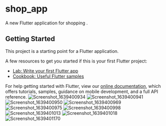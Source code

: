 # shop_app

A new Flutter application for shopping .

## Getting Started

This project is a starting point for a Flutter application.

A few resources to get you started if this is your first Flutter project:

- [Lab: Write your first Flutter app](https://flutter.dev/docs/get-started/codelab)
- [Cookbook: Useful Flutter samples](https://flutter.dev/docs/cookbook)

For help getting started with Flutter, view our
[online documentation](https://flutter.dev/docs), which offers tutorials,
samples, guidance on mobile development, and a full API reference.
![Screenshot_1639400934](https://user-images.githubusercontent.com/92403201/219607685-a385b600-8c69-4dc6-869d-4aefb3fe9fd0.png)
![Screenshot_1639400941](https://user-images.githubusercontent.com/92403201/219607728-640204cf-9ea9-44f7-9db5-3f3ff5c2fc49.png)
![Screenshot_1639400950](https://user-images.githubusercontent.com/92403201/219607761-7ec7983a-cef2-4bee-a5fc-38b4efccccc3.png)
![Screenshot_1639400969](https://user-images.githubusercontent.com/92403201/219607768-85d97871-33c8-4e34-89da-6c53744327ff.png)
![Screenshot_1639400975](https://user-images.githubusercontent.com/92403201/219607780-571fa7a9-3089-4f5e-b559-4ac6a16d62ac.png)
![Screenshot_1639400998](https://user-images.githubusercontent.com/92403201/219607790-4343c82f-e88d-46a4-8b6e-ea55ad0115ab.png)
![Screenshot_1639401013](https://user-images.githubusercontent.com/92403201/219607794-1442eddc-ff75-45a0-8f46-bca7619c1de0.png)
![Screenshot_1639401018](https://user-images.githubusercontent.com/92403201/219607796-0e8ebdf0-fe6c-49fc-a8ca-783066a78496.png)
![Screenshot_1639401170](https://user-images.githubusercontent.com/92403201/219607799-9486781f-dc74-4fc6-a302-13b5b1e77fb6.png)
